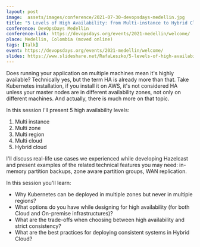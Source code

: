```yaml
---
layout: post
image:  assets/images/conference/2021-07-30-devopsdays-medellin.jpg
title: "5 Levels of High Availability: from Multi-instance to Hybrid Cloud"
conference: DevOpsDays Medellin
conference-link: https://devopsdays.org/events/2021-medellin/welcome/
place: Medellin, Colombia (moved online)
tags: [Talk]
event: https://devopsdays.org/events/2021-medellin/welcome/
slides: https://www.slideshare.net/RafaLeszko/5-levels-of-high-availability-from-multiinstance-to-hybrid-cloud
---
```


Does running your application on multiple machines mean it's highly available? Technically yes, but the term HA is already more than that. Take Kubernetes installation, if you install it on AWS, it's not considered HA unless your master nodes are in different availability zones, not only on different machines. And actually, there is much more on that topic.

In this session I'll present 5 high availability levels:
1. Multi instance
2. Multi zone
3. Multi region
4. Multi cloud
5. Hybrid cloud

I'll discuss real-life use cases we experienced while developing Hazelcast and present examples of the related technical features you may need: in-memory partition backups, zone aware partition groups, WAN replication.

In this session you'll learn:
- Why Kubernetes can be deployed in multiple zones but never in multiple regions?
- What options do you have while designing for high availability (for both Cloud and On-premise infrastructures)?
- What are the trade-offs when choosing between high availability and strict consistency?
- What are the best practices for deploying consistent systems in Hybrid Cloud?
